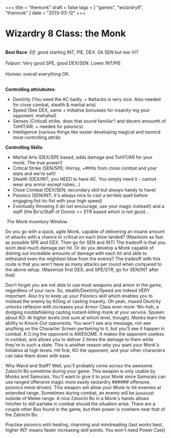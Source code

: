+++
title = "themonk"
draft = false
tags = [
    "games",
    "wizardry8",
    "themonk"
]
date = "2013-03-12"
+++
# Wizardry 8 Class: the Monk 

<HTML>
<div><span style######"float: right;"> <img src"../../games/Wizardry8/monk.gif" style="border: none;" /></span></div>
</HTML>

**Best Race**:
*Elf*: good starting INT, PIE, DEX. Ok SEN but low VIT<br/><br/>
*Felpurr*: Very good SPE, good DEX/SEN. Lower INT/PIE<br/><br/>
*Human*: overall everything OK.<br/><br/>

**Controlling attriubutes**:

  * Dextirity (You need the AC badly, + #attacks is very nice. Also needed for close combat, stealth & martial arts)
  * Speed (See DEX, same + initiative bonusses for insanity-ing your opponent. mwhaha!)
  * Senses (Criticall strike, does that sound familiar? and decent amounth of <span class="wikiword">ToHIT</span>/AR. + needed for psionics)
  * Intelligence (various things like easier developing magical and seoncd most controlling attrib)

**Controlling Skills**:

  * Martial Arts (DEX/SPE based, adds damage and <span class="wikiword">ToHIT</span>/AR for your monk. The true power!)
  * Critical Strike (SEN/SPE; Horray, +#Hits from close combat and your stats and we're set!)
  * Stealth (DEX/INT; you NEED to have AC. You simply need it - cannot wear any armor except robes...)
  * Close Combat (DEX/SEN; secondary skill but always handy to have)
  * Psionics (SEN/INT; it's always nice to cast a terrible spell before engaging fist-to-fist with your high speed)
  * Eventually throwing (I do not encourage, use your magic instead!) and a staff (the Bo's/Staff of Doom) &gt;&gt; STR based which is not good...

<HTML>
<div style######"text-align: center;"><img title"The monk" src######"../../games/Wizardry8/monkInv.jpg" alt"The monk" />
<em>The Monk Inventory Window</em></div>
</HTML>

Do you go with a quick, agile Monk, capable of delivering an insane amount of attacks with a chance to critical on each blow landed? (Maximize as fast as possible SPE and DEX. Then go for SEN and INT) The tradeoff is that you wont deal much damage per hit. Or do you develop a Monk capable of dishing out incredible amounts of damage with each hit and able to withstand even the mightiest blow from the enemy? The tradeoff with this route is that you won't have as many attacks per round when compared to the above setup. (Maximize first DEX, and SPE/STR, go for SEN/INT after that)

Don't forget you are not able to use most weapons and armor in the game, regardless of your race. So, stealth/Dextirity/Speed are indeed VERY important. Also try to keep up your Psionics skill which enables you to mislead the enemy by <span class="wikiword">KOing</span> or casting insanity. Oh yeah, maxed Dextirity unlocks reflexion with increases your Armor Class even more. Wo-hah, a dodging moddafokking casting instant-killing monk at your service. Spoken about KO: At higher levels (not sure at which level, though), Monks learn the ability to Knock-Out opponents. You won't see any message, nor see anything on the Character Screen pertaining to it, but you'll see it happen in combat. K.O.ing the opponent is AWESOME. It makes the opponent useless in combat, and allows you to deliver 2 times the damage to them while they're in such a state. This is another reason why you want your Monk's Initiative at high levels. Hit first, KO the opponent, and your other characters can take them down with ease.

Why Wand and Staff? Well, you'll probably come across the awesome Zatoichi Bo sometime during your game. This weapon is only usable by Monks and Samurais. You'll want to give it to your Monk since Samurais can use ranged offensive magic more easily (wizardry ###### offensive, psionics  mind-driven). This weapon will allow your Monk to hit enemies at extended range. Sometimes during combat, an enemy will be juuuuust outside of Melee range. A nice Zatoichi Bo in a Monk's hands allows him/her to still partake in combat should the situation arise. There are a couple other Bos found in the game, but their power is nowhere near that of the Zatoichi Bo.

Practise psionics with healing, charming and mindreading (last works best, higher INT means faster increasing skill points. You won't need Power Cast)